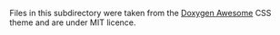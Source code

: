 Files in this subdirectory were taken from the [Doxygen Awesome][1] CSS theme
and are under MIT licence.

[1]: https://github.com/jothepro/doxygen-awesome-css
